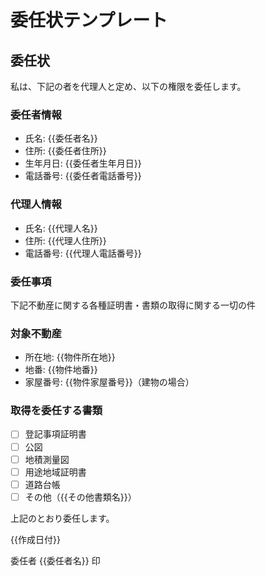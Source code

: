 # 委任状テンプレート

## 委任状

私は、下記の者を代理人と定め、以下の権限を委任します。

### 委任者情報
- 氏名: {{委任者名}}
- 住所: {{委任者住所}}
- 生年月日: {{委任者生年月日}}
- 電話番号: {{委任者電話番号}}

### 代理人情報
- 氏名: {{代理人名}}
- 住所: {{代理人住所}}
- 電話番号: {{代理人電話番号}}

### 委任事項
下記不動産に関する各種証明書・書類の取得に関する一切の件

### 対象不動産
- 所在地: {{物件所在地}}
- 地番: {{物件地番}}
- 家屋番号: {{物件家屋番号}}（建物の場合）

### 取得を委任する書類
- [ ] 登記事項証明書
- [ ] 公図
- [ ] 地積測量図
- [ ] 用途地域証明書
- [ ] 道路台帳
- [ ] その他（{{その他書類名}}）

上記のとおり委任します。

{{作成日付}}

委任者 {{委任者名}} 印